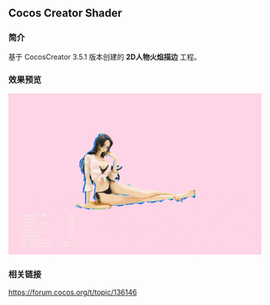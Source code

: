 ## Cocos Creator Shader

### 简介
基于 CocosCreator 3.5.1 版本创建的 **2D人物火焰描边** 工程。

### 效果预览
![image](../../../gif/202206/2022060201.gif)

### 相关链接
https://forum.cocos.org/t/topic/136146